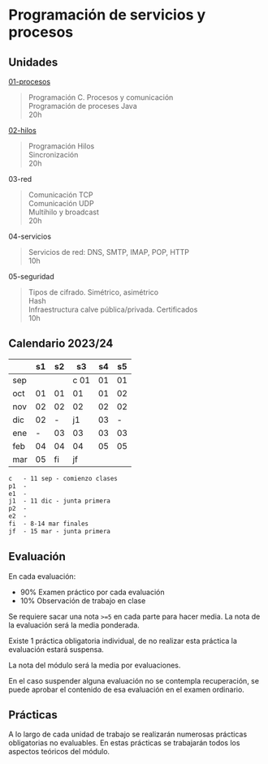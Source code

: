 # Programación de servicios y procesos

## Unidades

[01-procesos](01-procesos/README.md)

> Programación C. Procesos y comunicación<br>
> Programación de proceses Java<br>
> 20h

[02-hilos](02-hilos/README.md)

> Programación Hilos<br>
> Sincronización<br>
> 20h

03-red

> Comunicación TCP<br>
> Comunicación UDP<br>
> Multihilo y broadcast<br>
> 20h

04-servicios

> Servicios de red: DNS, SMTP, IMAP, POP, HTTP<br>
> 10h

05-seguridad

> Tipos de cifrado. Simétrico, asimétrico<br>
> Hash<br>
> Infraestructura calve pública/privada. Certificados<br>
> 10h


## Calendario 2023/24

|     	| s1 	| s2 	| s3 	| s4 	| s5 	|
|-----	|----	|----	|----	|----	|----	|
| sep 	|    	|    	| c 01 	| 01   	| 01   	|
| oct 	| 01   	| 01   	| 01   	| 01   	| 02   	|
| nov 	| 02   	| 02   	| 02   	| 02   	| 02   	|
| dic 	| 02   	|   - 	| j1  	| 03   	|   - 	|
| ene 	|   - 	| 03  	| 03   	| 03   	| 03   	|
| feb 	| 04   	| 04  	| 04   	| 05   	| 05   	|
| mar 	| 05   	| fi  	| jf 	|    	|    	|

```txt
c   - 11 sep - comienzo clases
p1  - 
e1  - 
j1  - 11 dic - junta primera
p2  - 
e2  - 
fi  - 8-14 mar finales
jf  - 15 mar - junta primera
```

## Evaluación

En cada evaluación:

- 90% Examen práctico por cada evaluación 
- 10% Observación de trabajo en clase

Se requiere sacar una nota ```>=5``` en cada parte para hacer media. La nota de la evaluación será la media ponderada.

Existe 1 práctica obligatoria individual, de no realizar esta práctica la evaluación estará suspensa.

La nota del módulo será la media por evaluaciones.

En el caso suspender alguna evaluación no se contempla recuperación, se puede aprobar el contenido de esa evaluación en el examen ordinario.


## Prácticas

A lo largo de cada unidad de trabajo se realizarán numerosas prácticas obligatorias no evaluables. En estas prácticas se trabajarán todos los aspectos teóricos del módulo.




